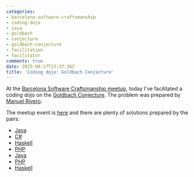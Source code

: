 ```yaml
---
categories:
- barcelona-software-craftsmanship
- coding-dojo
- java
- goldbach
- conjecture
- goldbach-conjecture
- facilitation
- facilitator
comments: true
date: 2015-08-17T23:37:16Z
title: 'Coding dojo: Goldbach Conjecture'
---
```


At the [Barcelona Software Craftsmanship meetup](http://www.meetup.com/Barcelona-Software-Craftsmanship/), today I've facilitated a coding dojo on the [Goldbach Conjecture](https://en.wikipedia.org/wiki/Goldbach%27s_conjecture). The problem was prepared by [Manuel Rivero](https://twitter.com/trikitrok).

The meetup event is [here](http://www.meetup.com/es/Barcelona-Software-Craftsmanship/events/224169573/) and there are plenty of solutions prepared by the pairs:
  * [Java](https://github.com/Duber/GoldbachConjectureKataInJava)
  * [C#](https://github.com/raullorca/GoldbachConjectureKata)
  * [Haskell](https://github.com/alvarogarcia7/goldbach-conjecture-kata-haskell)
  * [PHP](https://github.com/celtric/goldbach-conjecture-kata-php)
  * [Java](https://github.com/celtric/goldbach-conjecture-kata-java)
  * [PHP](https://github.com/juanangosto/GoldbachsConjecture)
  * [Haskell](https://github.com/rojoangel/12moths-12katas/tree/master/7-goldbach-conjecture-kata)